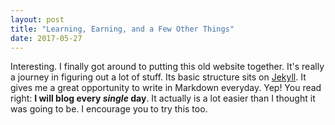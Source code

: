 ```yaml
---
layout: post
title: "Learning, Earning, and a Few Other Things"
date: 2017-05-27
---
```


Interesting. I finally got around to putting this old website together. It's really a journey in figuring out a lot of stuff. Its basic structure sits on [Jekyll](http://jekyllrb.com). It gives me a great opportunity to write in Markdown everyday. Yep! You read right: **I will blog every *single* day**. It actually is a lot easier than I thought it was going to be. I encourage you to try this too.
